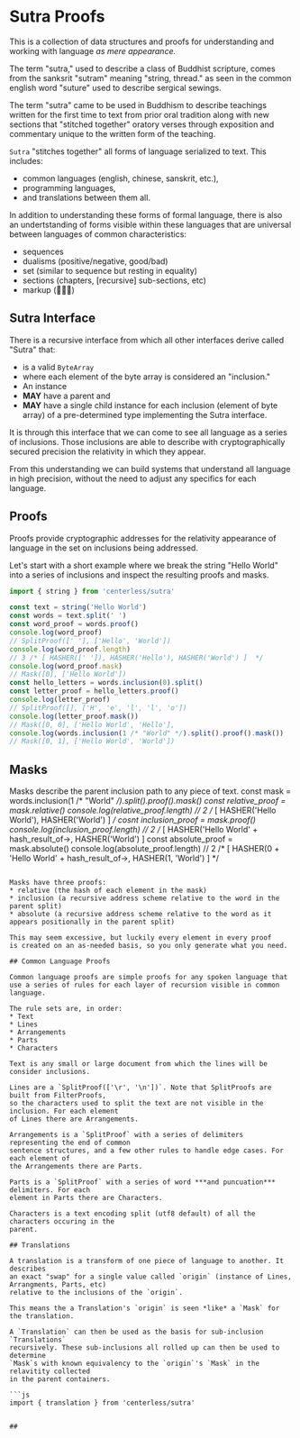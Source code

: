 # Sutra Proofs

This is a collection of data structures and proofs for
understanding and working with language *as mere appearance.*

The term "sutra," used to describe a class of Buddhist
scripture, comes from the sanksrit "sutram"
meaning "string, thread." as seen in the 
common english word "suture" used to describe sergical
sewings.

The term "sutra" came to be used in Buddhism to describe teachings
written for the first time to text from prior oral tradition
along with new sections that "stitched together" oratory verses 
through exposition and commentary unique to the written form
of the teaching.

`Sutra` "stitches together" all forms of language serialized to text.
This includes:
* common languages (english, chinese, sanskrit, etc.),
* programming languages,
* and translations between them all.

In addition to understanding these forms of formal language,
there is also an undertstanding of forms visible within
these languages that are universal between languages of common
characteristics:
* sequences
* dualisms (positive/negative, good/bad)
* set (similar to sequence but resting in equality)
* sections (chapters, [recursive] sub-sections, etc)
* markup (🚧🚧🚧)

## Sutra Interface

There is a recursive interface from which all other interfaces derive
called "Sutra" that:
* is a valid `ByteArray`
* where each element of the byte array is considered an "inclusion."
* An instance
* **MAY** have a parent and
* **MAY** have a single child instance for each inclusion (element of
  byte array) of a pre-determined type implementing the Sutra interface.

It is through this interface that we can come to see all
language as a series of inclusions. Those inclusions are
able to describe with cryptographically secured precision
the relativity in which they appear.

From this understanding we can build systems that understand all language
in high precision, without the need to adjust any specifics for each language.

## Proofs

Proofs provide cryptographic addresses for the relativity appearance of language
in the set on inclusions being addressed.

Let's start with a short example where we break the string "Hello World"
into a series of inclusions and inspect the resulting proofs and masks.

```js
import { string } from 'centerless/sutra'

const text = string('Hello World')
const words = text.split(' ')
const word_proof = words.proof()
console.log(word_proof)
// SplitProof([' '], ['Hello', 'World']) 
console.log(word_proof.length)
// 3 /* [ HASHER([' ']), HASHER('Hello'), HASHER('World') ]  */
console.log(word_proof.mask)
// Mask([0], ['Hello World'])
const hello_letters = words.inclusion(0).split()
const letter_proof = hello_letters.proof()
console.log(letter_proof)
// SplitProof([], ['H', 'e', 'l', 'l', 'o'])
console.log(letter_proof.mask())
// Mask([0, 0], ['Hello World', 'Hello'], 
console.log(words.inclusion(1 /* "World" */).split().proof().mask())
// Mask([0, 1], ['Hello World', 'World'])
```

## Masks

Masks describe the parent inclusion path to any piece of text.
const mask = words.inclusion(1 /* "World" */).split().proof().mask()
const relative_proof = mask.relative()
console.log(relative_proof.length)
// 2 /* [ HASHER('Hello World'), HASHER('World') ] */
cosnt inclusion_proof = mask.proof()
console.log(inclusion_proof.length)
// 2 /* [ HASHER('Hello World' + hash_result_of->, HASHER('World') ]
const absolute_proof = mask.absolute()
console.log(absolute_proof.length)
// 2 /* [ HASHER(0 + 'Hello World' + hash_result_of->, HASHER(1, 'World') ] */
```

Masks have three proofs:
* relative (the hash of each element in the mask)
* inclusion (a recursive address scheme relative to the word in the parent split)
* absolute (a recursive address scheme relative to the word as it appears positionally in the parent split)

This may seem excessive, but luckily every element in every proof
is created on an as-needed basis, so you only generate what you need.

## Common Language Proofs

Common language proofs are simple proofs for any spoken language that
use a series of rules for each layer of recursion visible in common
language.

The rule sets are, in order:
* Text
* Lines
* Arrangements
* Parts
* Characters

Text is any small or large document from which the lines will be consider inclusions.

Lines are a `SplitProof(['\r', '\n'])`. Note that SplitProofs are built from FilterProofs,
so the characters used to split the text are not visible in the inclusion. For each element 
of Lines there are Arrangements.

Arrangements is a `SplitProof` with a series of delimiters representing the end of common
sentence structures, and a few other rules to handle edge cases. For each element of
the Arrangements there are Parts.

Parts is a `SplitProof` with a series of word ***and puncuation*** delimiters. For each
element in Parts there are Characters.

Characters is a text encoding split (utf8 default) of all the characters occuring in the
parent.

## Translations

A translation is a transform of one piece of language to another. It describes
an exact "swap" for a single value called `origin` (instance of Lines, Arrangments, Parts, etc)
relative to the inclusions of the `origin`.

This means the a Translation's `origin` is seen *like* a `Mask` for the translation.

A `Translation` can then be used as the basis for sub-inclusion `Translations`
recursively. These sub-inclusions all rolled up can then be used to determine
`Mask`s with known equivalency to the `origin`'s `Mask` in the relavitity collected
in the parent containers.

```js
import { translation } from 'centerless/sutra'


## 


